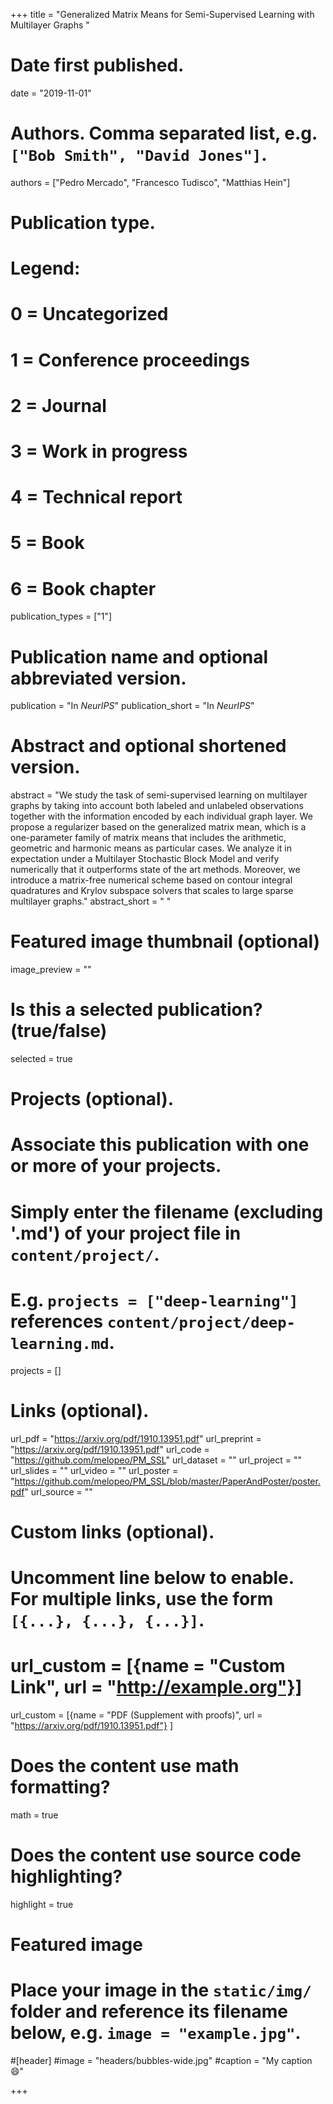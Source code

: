 +++
title = "Generalized Matrix Means for Semi-Supervised Learning with Multilayer Graphs "

# Date first published.
date = "2019-11-01"

# Authors. Comma separated list, e.g. `["Bob Smith", "David Jones"]`.
authors = ["Pedro Mercado", "Francesco Tudisco", "Matthias Hein"]

# Publication type.
# Legend:
# 0 = Uncategorized
# 1 = Conference proceedings
# 2 = Journal
# 3 = Work in progress
# 4 = Technical report
# 5 = Book
# 6 = Book chapter
publication_types = ["1"]

# Publication name and optional abbreviated version.
publication = "In *NeurIPS*"
publication_short = "In *NeurIPS*"

# Abstract and optional shortened version.
abstract = "We study the task of semi-supervised learning on multilayer graphs by taking into account both labeled and unlabeled observations together with the information encoded by each individual graph layer. We propose a regularizer based on the generalized matrix mean, which is a one-parameter family of matrix means that includes the arithmetic, geometric and harmonic means as particular cases. We analyze it in expectation under a Multilayer Stochastic Block Model and verify numerically that it outperforms state of the art methods. Moreover, we introduce a matrix-free numerical scheme based on contour integral quadratures and Krylov subspace solvers that scales to large sparse multilayer graphs."
abstract_short = " "

# Featured image thumbnail (optional)
image_preview = ""

# Is this a selected publication? (true/false)
selected = true

# Projects (optional).
#   Associate this publication with one or more of your projects.
#   Simply enter the filename (excluding '.md') of your project file in `content/project/`.
#   E.g. `projects = ["deep-learning"]` references `content/project/deep-learning.md`.
projects = []

# Links (optional).
url_pdf = "https://arxiv.org/pdf/1910.13951.pdf"
url_preprint = "https://arxiv.org/pdf/1910.13951.pdf"
url_code = "https://github.com/melopeo/PM_SSL"
url_dataset = ""
url_project = ""
url_slides = ""
url_video = ""
url_poster = "https://github.com/melopeo/PM_SSL/blob/master/PaperAndPoster/poster.pdf"
url_source = ""

# Custom links (optional).
#   Uncomment line below to enable. For multiple links, use the form `[{...}, {...}, {...}]`.
# url_custom = [{name = "Custom Link", url = "http://example.org"}]
url_custom = [{name = "PDF (Supplement with proofs)", url = "https://arxiv.org/pdf/1910.13951.pdf"} ]

# Does the content use math formatting?
math = true

# Does the content use source code highlighting?
highlight = true

# Featured image
# Place your image in the `static/img/` folder and reference its filename below, e.g. `image = "example.jpg"`.
#[header]
#image = "headers/bubbles-wide.jpg"
#caption = "My caption 😄"

+++


